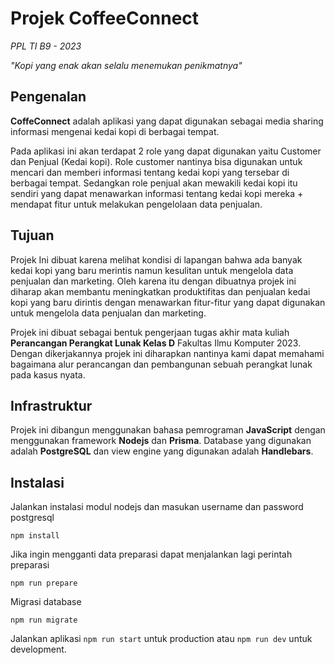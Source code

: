 # Projek CoffeeConnect
_PPL TI B9 - 2023_

_"Kopi yang enak akan selalu menemukan penikmatnya"_

## Pengenalan
**CoffeConnect** adalah aplikasi yang dapat digunakan sebagai media sharing informasi mengenai kedai kopi di berbagai tempat.

Pada aplikasi ini akan terdapat 2 role yang dapat digunakan yaitu Customer dan Penjual (Kedai kopi). Role customer nantinya bisa digunakan untuk mencari dan memberi informasi tentang kedai kopi yang tersebar di berbagai tempat. Sedangkan role penjual akan mewakili kedai kopi itu sendiri yang dapat menawarkan informasi tentang kedai kopi mereka + mendapat fitur untuk melakukan pengelolaan data penjualan.

## Tujuan
Projek Ini dibuat karena melihat kondisi di lapangan bahwa ada banyak kedai kopi yang baru merintis namun kesulitan untuk mengelola data penjualan dan marketing. Oleh karena itu dengan dibuatnya projek ini diharap akan membantu meningkatkan produktifitas dan penjualan kedai kopi yang baru dirintis dengan menawarkan fitur-fitur yang dapat digunakan untuk mengelola data penjualan dan marketing.

Projek ini dibuat sebagai bentuk pengerjaan tugas akhir mata kuliah **Perancangan Perangkat Lunak Kelas D** Fakultas Ilmu Komputer 2023. Dengan dikerjakannya projek ini diharapkan nantinya kami dapat memahami bagaimana alur perancangan dan pembangunan sebuah perangkat lunak pada kasus nyata.

## Infrastruktur
Projek ini dibangun menggunakan bahasa pemrograman **JavaScript** dengan menggunakan framework **Nodejs** dan **Prisma**. Database yang digunakan adalah **PostgreSQL** dan view engine yang digunakan adalah **Handlebars**.

## Instalasi
Jalankan instalasi modul nodejs dan masukan username dan password postgresql
```
npm install
```
Jika ingin mengganti data preparasi dapat menjalankan lagi perintah preparasi
```
npm run prepare
```
Migrasi database
```
npm run migrate
```
Jalankan aplikasi ```npm run start``` untuk production atau ```npm run dev``` untuk development.